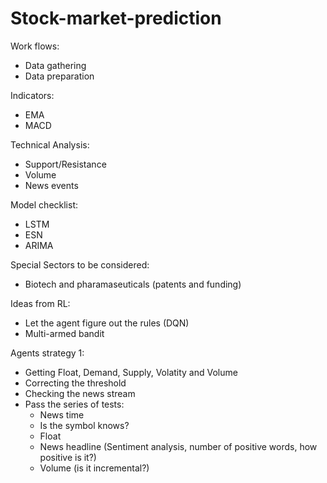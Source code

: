# Stock-market-prediction

Work flows:
- Data gathering
- Data preparation

Indicators:
- EMA
- MACD

Technical Analysis:
- Support/Resistance
- Volume
- News events

Model checklist:
- LSTM
- ESN
- ARIMA


Special Sectors to be considered:
- Biotech and pharamaseuticals (patents and funding)



Ideas from RL:
- Let the agent figure out the rules (DQN)
- Multi-armed bandit


Agents strategy 1:
- Getting Float, Demand, Supply, Volatity and Volume
- Correcting the threshold
- Checking the news stream
- Pass the series of tests:
    - News time
    - Is the symbol knows?
    - Float
    - News headline (Sentiment analysis, number of positive words, how positive is it?)
    - Volume (is it incremental?)
